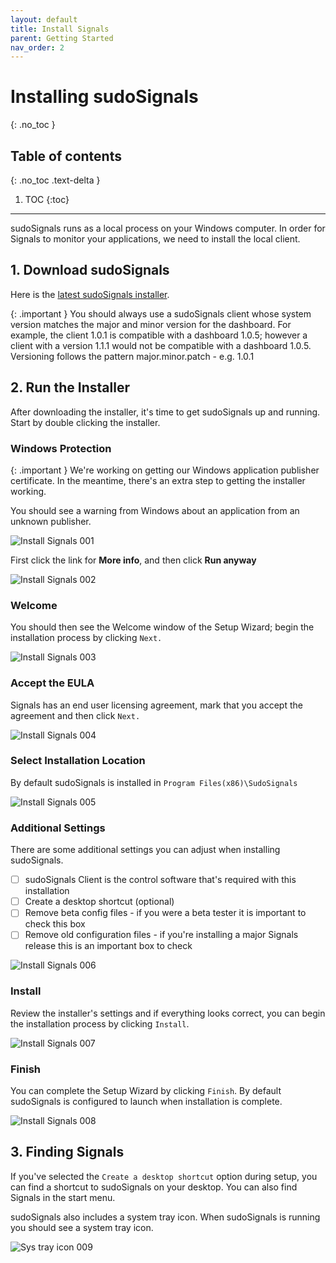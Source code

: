 ```yaml
---
layout: default
title: Install Signals
parent: Getting Started
nav_order: 2
---
```

# Installing sudoSignals
{: .no_toc }

## Table of contents
{: .no_toc .text-delta }

1. TOC
{:toc}
---

sudoSignals runs as a local process on your Windows computer. In order for Signals to monitor your applications, we need to install the local client.

## 1. Download sudoSignals

Here is the [latest sudoSignals installer](https://sudosignals-downloads.s3.amazonaws.com/production/sudoSignals_Installer.exe).


{: .important }
You should always use a sudoSignals client whose system version matches the major and minor version for the dashboard. For example, the client 1.0.1 is compatible with a dashboard 1.0.5; however a client with a version 1.1.1 would not be compatible with a dashboard 1.0.5. Versioning follows the pattern major.minor.patch - e.g. 1.0.1

## 2. Run the Installer
After downloading the installer, it's time to get sudoSignals up and running. Start by double clicking the installer.

### Windows Protection

{: .important }
We're working on getting our Windows application publisher certificate. In the meantime, there's an extra step to getting the installer working. 

You should see a warning from Windows about an application from an unknown publisher. 

![Install Signals 001](../../../assets/images/windows-installer/install-signals-001.png)

First click the link for **More info**, and then click **Run anyway**

![Install Signals 002](../../../assets/images/windows-installer/install-signals-002.png)

### Welcome

You should then see the Welcome window of the Setup Wizard; begin the installation process by clicking `Next.`

![Install Signals 003](../../../assets/images/windows-installer/install-signals-003.png)

### Accept the EULA

Signals has an end user licensing agreement, mark that you accept the agreement and then click `Next.`

![Install Signals 004](../../../assets/images/windows-installer/install-signals-004.png)

### Select Installation Location

By default sudoSignals is installed in `Program Files(x86)\SudoSignals`

![Install Signals 005](../../../assets/images/windows-installer/install-signals-005.png)

### Additional Settings

There are some additional settings you can adjust when installing sudoSignals.  

- [ ] sudoSignals Client is the control software that's required with this installation  
- [ ] Create a desktop shortcut (optional)
- [ ] Remove beta config files - if you were a beta tester it is important to check this box  
- [ ] Remove old configuration files - if you're installing a major Signals release this is an important box to check  

![Install Signals 006](../../../assets/images/windows-installer/install-signals-006.png)


### Install

Review the installer's settings and if everything looks correct, you can begin the installation process by clicking `Install`.

![Install Signals 007](../../../assets/images/windows-installer/install-signals-007.png)

### Finish

You can complete the Setup Wizard by clicking `Finish`. By default sudoSignals is configured to launch when installation is complete.

![Install Signals 008](../../../assets/images/windows-installer/install-signals-008.png)


## 3. Finding Signals

If you've selected the `Create a desktop shortcut` option during setup, you can find a shortcut to sudoSignals on your desktop. You can also find Signals in the start menu. 

sudoSignals also includes a system tray icon. When sudoSignals is running you should see a system tray icon.

![Sys tray icon 009](../../../assets/images/windows-installer/install-signals-009.png)
